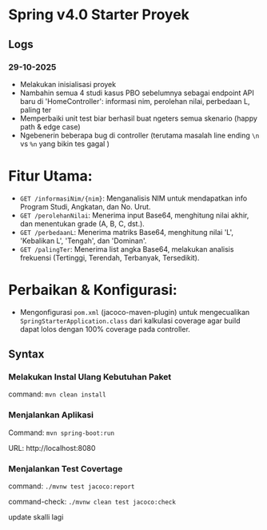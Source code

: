 # Spring v4.0 Starter Proyek

## Logs

### 29-10-2025

- Melakukan inisialisasi proyek
- Nambahin semua 4 studi kasus PBO sebelumnya sebagai endpoint API baru di 'HomeController': informasi nim, perolehan nilai, perbedaan L, paling ter
- Memperbaiki unit test biar berhasil buat ngeters semua skenario (happy path & edge case)
- Ngebenerin beberapa bug di controller (terutama masalah line ending `\n` vs `%n` yang bikin tes gagal )

# Fitur Utama:
- `GET /informasiNim/{nim}`: Menganalisis NIM untuk mendapatkan info Program Studi, Angkatan, dan No. Urut.
- `GET /perolehanNilai`: Menerima input Base64, menghitung nilai akhir, dan menentukan grade (A, B, C, dst.).
- `GET /perbedaanL`: Menerima matriks Base64, menghitung nilai 'L', 'Kebalikan L', 'Tengah', dan 'Dominan'.
- `GET /palingTer`: Menerima list angka Base64, melakukan analisis frekuensi (Tertinggi, Terendah, Terbanyak, Tersedikit).

# Perbaikan & Konfigurasi:

- Mengonfigurasi `pom.xml` (jacoco-maven-plugin) untuk mengecualikan `SpringStarterApplication.class` dari kalkulasi coverage agar build dapat lolos dengan 100% coverage pada controller.

## Syntax

### Melakukan Instal Ulang Kebutuhan Paket

command: `mvn clean install`

### Menjalankan Aplikasi

Command: `mvn spring-boot:run`

URL: http://localhost:8080

### Menjalankan Test Covertage

command: `./mvnw test jacoco:report`

command-check: `./mvnw clean test jacoco:check`

update skalli lagi
